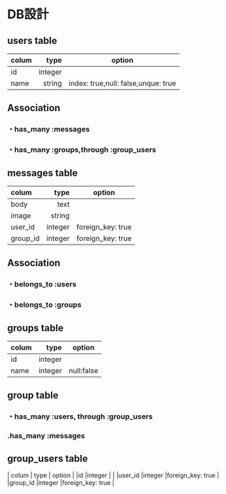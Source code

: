 

# DB設計

## users table

|    colum    |    type    |             option                |
|:------------|-----------:|:---------------------------------:|
|id           |integer     |                                   |
|name         |string      |index: true,null: false,unque: true|

## Association

### ・has_many :messages

### ・has_many :groups,through :group_users


## messages table
|     colum    |    type     |             option              |
|:-------------|------------:|:-------------------------------:|
|body          |text         |                                 |
|image         |string       |                                 |
|user_id       |integer      |foreign_key: true                |
|group_id      |integer      |foreign_key: true                |

## Association

### ・belongs_to :users

### ・belongs_to :groups


## groups table
|   colum      |    type    |              option              |
|:-------------|-----------:|:--------------------------------:|
|id            |integer     |                                  |
|name          |integer     | null:false                       |

## group table

### ・has_many :users, through :group_users

### .has_many :messages

## group_users table
|    colum     |     type   |              option              |
|id            |integer     |                                  |
|user_id       |integer     |foreign_key: true                 |
|group_id      |integer     |foreign_key: true                 |

